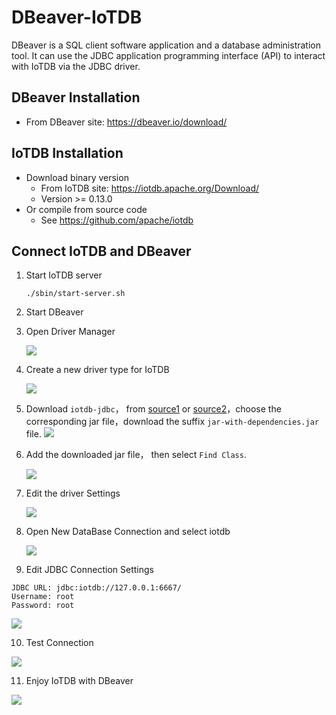 <!--

    Licensed to the Apache Software Foundation (ASF) under one
    or more contributor license agreements.  See the NOTICE file
    distributed with this work for additional information
    regarding copyright ownership.  The ASF licenses this file
    to you under the Apache License, Version 2.0 (the
    "License"); you may not use this file except in compliance
    with the License.  You may obtain a copy of the License at
    
        http://www.apache.org/licenses/LICENSE-2.0
    
    Unless required by applicable law or agreed to in writing,
    software distributed under the License is distributed on an
    "AS IS" BASIS, WITHOUT WARRANTIES OR CONDITIONS OF ANY
    KIND, either express or implied.  See the License for the
    specific language governing permissions and limitations
    under the License.

-->

# DBeaver-IoTDB

DBeaver is a SQL client software application and a database administration tool. It can use the JDBC application programming interface (API) to interact with IoTDB via the JDBC driver. 

## DBeaver Installation

* From DBeaver site: https://dbeaver.io/download/

## IoTDB Installation

* Download binary version
  * From IoTDB site: https://iotdb.apache.org/Download/
  * Version >= 0.13.0
* Or compile from source code
  * See https://github.com/apache/iotdb

## Connect IoTDB and DBeaver

1. Start IoTDB server

   ```shell
   ./sbin/start-server.sh
   ```
2. Start DBeaver
3. Open Driver Manager

   ![](https://alioss.timecho.com/docs/img/UserGuide/Ecosystem-Integration/DBeaver/01.png)

4. Create a new driver type for IoTDB

   ![](https://alioss.timecho.com/docs/img/UserGuide/Ecosystem-Integration/DBeaver/02.png)

5. Download `iotdb-jdbc`， from [source1](https://maven.proxy.ustclug.org/maven2/org/apache/iotdb/iotdb-jdbc/) or [source2](https://repo1.maven.org/maven2/org/apache/iotdb/iotdb-jdbc/)，choose the corresponding jar file，download the suffix `jar-with-dependencies.jar` file.
   ![](https://alioss.timecho.com/docs/img/20230920-192746.jpg)
   
6. Add the downloaded jar file， then select `Find Class`.

   ![](https://alioss.timecho.com/docs/img/UserGuide/Ecosystem-Integration/DBeaver/03.png)

7. Edit the driver Settings

   ![](https://alioss.timecho.com/docs/img/UserGuide/Ecosystem-Integration/DBeaver/05.png)

8. Open New DataBase Connection and select iotdb

   ![](https://alioss.timecho.com/docs/img/UserGuide/Ecosystem-Integration/DBeaver/06.png) 

9.  Edit JDBC Connection Settings

   ```
   JDBC URL: jdbc:iotdb://127.0.0.1:6667/
   Username: root
   Password: root
   ```
   ![](https://alioss.timecho.com/docs/img/UserGuide/Ecosystem-Integration/DBeaver/07.png)

10. Test Connection

   ![](https://alioss.timecho.com/docs/img/UserGuide/Ecosystem-Integration/DBeaver/08.png)

11. Enjoy IoTDB with DBeaver

   ![](https://alioss.timecho.com/docs/img/UserGuide/Ecosystem-Integration/DBeaver/09.png)
